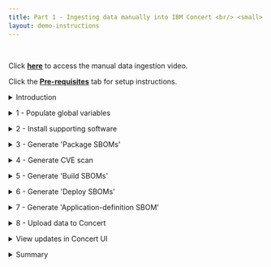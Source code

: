 ```yaml
---
title: Part 1 - Ingesting data manually into IBM Concert <br/> <small> <i> Tech Sales enablement </i> </small>
layout: demo-instructions
---
```


<span id="top"></span>

<br/> 

Click **<a href="https://ibm.seismic.com/app?ContentId=24a980e9-bc75-427d-b341-bce2db2e771f#/doccenter/f6bc8873-d580-4ee8-a903-c4e0d3a7eee9/doc/%252Fdd85c941b1-5f54-2314-ce72-b98c4c0974c2%252FdfOTRiYmU4NTQtNWY4NC03Y2QyLWZjYWUtOGIxYmFmZjkyZThk%252CPT0%253D%252CRWR1Y2F0aW9uL0xlYXJuaW5n%252Flf603ea720-a4ab-4913-a193-2cfef77d0f34/grid/" target="_blank" rel="noreferrer">here</a>** to access the manual data ingestion video.

Click the [**Pre-requisites**](pre-requisites) tab for setup instructions.

<details markdown="1">

<summary>Introduction</summary>

In this demo, we’ll show how to ingest data manually into IBM Concert. 

We will walk through the manual process to help understand the details of how Concert works and the different types of data and formats that Concert supports. 

For our demo, we’ll use the Quote of the Day (QotD) application, which consists of 10 microservices. The final result will showcase a populated Concert Arena view with all the underlying components of the application and the prioritized CVEs.

<br/>

</details>

<p/>

<details markdown="1">

<summary>1 - Populate global variables</summary>

We begin by opening the concert-pm-utils repo code we downloaded in the pre-requisites section and open the **global_environment_variables** file. This file contains all the details of the demo QotD application and its environment.

In a real world PoV, customers will always use a pipeline to ingest data. These variables would be populated automatically from the pipeline.

For this demo, we will need to provide all the data in the global variables file. These variables will be used throughout the demo by the Concert toolkit to generate files for Concert.

<inline-notification text="This demo uses Concert Toolkit V1.0.1."></inline-notification>
<inline-notification text="Line numbers will vary as helper scripts get updated."></inline-notification>

<br/>

### Action 1.1: Review and update global variables in the table below.

"For faster implementation during the demo, we have pre-populated the demo repo with most of the variables below. Each variable is explained in detail below for improved understanding.

<div class="table_component" role="region" tabindex="0">
<table>
    <thead>
        <tr>
            <th>
                <div>
                    <div>Environment variable</div>
                </div>
            </th>
            <th>Description and code snippet</th>
        </tr>
    </thead>
    <tbody>
        <tr>
            <td><strong>Platform architecture</strong><br></td>
            <td>
                <div>
                    <div>Define the architecture of your machine: MacOS, Linux, or Windows. <br/> <img src="images/1-1.png" width="825" /></div>
                </div>
            </td>
        </tr>
        <tr>
            <td><strong>Containerization platform</strong><br></td>
            <td>
                <div>
                    <div>Choose between Docker and Podman for building the container images in the demo (Docker is preferred).<br/> <img src="images/1-2.png" width="725" /></div>
                </div>
            </td>
        </tr>
        <tr>
            <td><strong>Demo app name</strong><br></td>
            <td>
                <div>
                    <div>Name of the demo application <br/> <img src="images/1-3.png" width="250" /></div>
                </div>
            </td>
        </tr>
        <tr>
            <td><strong>Demo app criticality</strong><br></td>
            <td>
                <div>
                    <div>Define how critical this application is to the business (1 = low and 5 = high) <br/> <img src="images/1-4.png" width="250" /></div>
                </div>
            </td>
        </tr>
        <tr>
            <td><strong>Demo app repository URL</strong><br></td>
            <td>
                <div>
                    <div>Enter a link to the source code repositories for every microservice in the application. Typically there is one repository per microservice. <br/> <img src="images/1-5.png" width="525" /></div>
                </div>
            </td>
        </tr>
        <tr>
            <td><strong>Demo app version</strong><br></td>
            <td>
                <div>
                    <div>Enter a version for the application. Latest is an accepted term.<br/> <img src="images/1-6.png" width="225" /></div>
                </div>
            </td>
        </tr>
        <tr>
            <td><strong>Demo app component</strong><br></td>
            <td>
                <div>
                    <div>Enter the name of each microservice, ensuring the order is consistent with above variables.<br/> <img src="images/1-7.png" width="375" /></div>
                </div>
            </td>
        </tr>
        <tr>
            <td><strong>Demo app repo name</strong><br></td>
            <td>
                <div>
                    <div>Enter the name of each microservice code repository, ensuring the order is consistent with above variables. <br/> <img src="images/1-8.png" width="375" /></div>
                </div>
            </td>
        </tr>
        <tr>
            <td><strong>Demo app source code repo URL</strong><br></td>
            <td>
                <div>
                    <div>Enter the URL of the source code repository for each microservice, ensuring the order is consistent with above variables. <br/> <img src="images/1-9.png" width="925" /></div>
                </div>
            </td>
        </tr>
        <tr>
            <td><strong>Demo app image URL</strong><br></td>
            <td>
                <div>
                    <div>Enter the name of the docker image for each microservice, ensuring the order is consistent with above variables.<br/> <img src="images/1-10.png" width="550" /><br/><br/> Note: All images for this demo have been pre-built and are ready to be pulled for use in the helper scripts.</div>
                </div>
            </td>
        </tr>
        <tr>
            <td><strong>Demo app image tag</strong><br></td>
            <td>
                <div>
                    <div>Enter the name of the tag for each docker image, ensuring the order is consistent with above variables. Latest is an accepted term.<br/> <img src="images/1-11.png" width="350" /></div>
                </div>
            </td>
        </tr>
        <tr>
            <td><strong>Demo app repository branch</strong><br></td>
            <td>
                <div>
                    <div>Enter the name of the repo branch for each microservice, ensuring the order is consistent with above variables. <br/> <img src="images/1-12.png" width="350" /></div>
                </div>
            </td>
        </tr>
        <tr>
            <td><strong>Demo app access points</strong><br></td>
            <td>
                <div>
                    <div>Enter the access points for each microservice, ensuring the order is consistent with above variables. <br/><br/> The access points are listed in an array of the following format:<br/> [ microservice_name | environemnt_name | access_point_name | access_point_url | visibility] <img src="images/1-13.png" width="1200" /></div>
                </div>
            </td>
        </tr>
        <tr>
            <td>
                <p><strong>Build number</strong><br><br><strong>Inventroy build number</strong><br><br><strong>Concert URN prefix</strong></p>
            </td>
            <td>
                <div>
                    <div>Enter build numbers and the Concert URN prefix. In the absence of a pipeline, these values need to be provided manually. <br/> <img src="images/1-14.png" width="325" /></div>
                </div>
            </td>
        </tr>
        <tr>
            <td>
                <p><strong>Kubernetes platform</strong><br><br><strong>Environment platform</strong><br><br><strong>Cluster ID</strong><br><br><strong>Cluster region</strong><br><br><strong>Cluster name</strong><br><br><strong>Cluster namespace</strong><br><br><strong>Kubernetes platform type</strong><br><br><strong>Kubernetes platform name</strong><br><br><strong>Cluster environment platform</strong></p>
            </td>
            <td>
                <div>
                    <div>Enter the deployment information for the application.<br/> <img src="images/1-15.png" width="375" /></div>
                </div>
            </td>
        </tr>
        <tr>
            <td>
                <p><strong>Business name</strong><br><br><strong>Business unit name</strong><br><br><strong>Contact email</strong><br><br><strong>Contact phone</strong></p>
            </td>
            <td>
                <div>
                    <div>Enter SBOM owner and contact details. <br/> <img src="images/1-16.png" width="275" /></div>
                </div>
            </td>
        </tr>
        <tr>
            <td>
                <p><strong>Concert ingestion endpoint</strong><br><br><strong>Concert ingestion instance ID</strong><br><br><strong>Concert ingestion token</strong><br><br><strong>Concert ingestion user</strong><br><br><strong>Concert ingestion password</strong></p>
            </td>
            <td>
                <div>
                    <div>Enter information for a specific Concert instance.<br/> <img src="images/1-17.png" width="500" /><br/><br/>If a Concert token is not available, the Concert username & password can also be used to upload data using the API.<br/> <img src="images/1-18.png" width="500" /></div>
                </div>
            </td>
        </tr>
    </tbody>
</table>
<div style="margin-top:8px">Made with <a href="https://www.htmltables.io/" target="_blank">HTML Tables</a></div>
</div>

<!-- <Show source code for install script> -->

**[Go to top](#top)**

<br/><br/>

</details>

<p/>

<details markdown="1">

<summary>2 - Install supporting software</summary>

The install_supporting_software.sh shell script will install the IBM Concert toolkit, Grype, Docker and other software needed for this demo.

### Action 2.1: Execute the code below in a terminal.

<code class="code-block"> ./install_supporting_software.sh </code>

The shell script will install the following: <br/>

| **Software** | **Description** |
| :--- | :--- |
| **IBM Concert toolkit** | Framework required to generate SBOMs and interact with IBM Concert APIs |
| **grype** | Vulnerability scanner for container images and filesystems |
| **Syft** | Tool for generating SBOMs from container images and filesystems |
| **cdxgen** | Tool required to generate CycloneDX SBOMs for various programming languages |
| **Python3** and **pip3** | Essential for running Python scripts and managing Python packages |
| **Homebrew** | Package manager for macOS that simplifies the installation, updating and management of software and libraries |
| **Node.js** | Required to enable the execution of JavaScript code server-side and the development of scalable network applications |
| **nvm** | Enable you to manage multiple versions of Node.js, making it easy to switch between different versions for various projects and development environments |
| **rpm** | Needed for installing certain packages like Syft |
| **Gradle** | Open-source build automation tool that streamlines the building, testing and deployment of software projects with its flexible and powerful capabilities |
| **jq** | Lightweight and flexible command-line JSON processor, essential for parsing, manipulating and transforming JSON data |
| **Bazel** | Powerful build and test tool that automates the process of compiling and testing large codebases efficiently |
| **GitHub CLI** | Tool for managing GitHub repositories from the command line |
| **Docker** | Platform for running and deploying containers and applications |

<img src="images/2-1.png" width="600" />

### Set up system paths

1. Update the system path and configure Git. Homebrew usually adds itself to the PATH automatically. However, if it doesn’t, you can add it manually: <br/><br/> <code class="code-block"> nano ~/.zshrc  # For zsh <br/> # or <br/> nano ~/.bash_profile  # For bash </code>

2. For users running macOS versions prior to Big Sur, you can set the Homebrew installation directory with the following command. Please add this line to your .zshrc or .bash_profile: <br/><br/> <code class="code-block"> export PATH="/usr/local/bin:/usr/local/sbin:$PATH" </code>

3. For users running macOS macOS versions Big Sur and later, the Homebrew installation directory is /opt/homebrew: <br/><br/> <code class="code-block"> export PATH="/opt/homebrew/bin:/opt/homebrew/sbin:$PATH" </code>

4. Homebrew usually handles this automatically, but to ensure Gradle is included in your PATH. For users running macOS versions prior to Big Sur, this can be done by adding the command below to your .zshrc or .bash_profile: <br/><br/> <code class="code-block"> export PATH="/usr/local/opt/gradle/bin:$PATH" </code>

5. For users running macOS versions Big Sur and later, use the command below: <br/><br/> <code class="code-block"> export PATH="/opt/homebrew/opt/gradle/bin:$PATH" </code>

6. Homebrew usually handles this automatically, but to ensure Bazel is included in your PATH. For users running macOS versions prior to Big Sur, this can be done by adding the command below to your .zshrc or .bash_profile: <br/><br/> <code class="code-block"> export PATH="/usr/local/bin:$PATH" </code>

7. For users running macOS versions Big Sur and later, use the command below: <br/><br/> <code class="code-block"> export PATH="/opt/homebrew/bin:$PATH" </code>

8. Apply changes: <br/><br/> <code class="code-block"> source ~/.zshrc  # For zsh <br/> # or <br/> source ~/.bash_profile  # For bash </code>

9. Configure Git: <br/><br/> <code class="code-block"> git config --global user.name "Your Name" <br/> git config --global user.email "your.email@ibm.com" </code>

**[Go to top](#top)**

<br/><br/>

</details>

<p/>

<details markdown="1">

<summary>3 - Generate 'Package SBOMs'</summary>

This slide shows the two variations of SBOMs that IBM Concert ingests.
<br/> <img src="images/sboms.jpeg" width="600" />

**Industry-standard CycloneDX SBOMs:** Concert ingests the industry standard CycloneDX SBOM in JSON fromat generated by tools like CycloneDX, Syft and cdxgen. These SBOMs are called Package SBOMs.

**Concert-defined SBOMs:** Concert also ingests custom SBOMs. These SBOMs are extenstions of the CycloneDX format and are specific for Concert. These SBOMs are called ‘Concert-defined’ SBOMs and are also in JSON format.

The first SBOM file generated by the helper scripts is the Package SBOMs. Concert ingests two types of package SBOMs, one that scans the the source code and the second that scans the images. These SBOMs provide an inventory of what’s in the software packages used by the code and images of the microservice. 

We will use the IBM Concert Toolkit (v1.0.1) to generate both types of package SBOMs.

The code scan command in the Concert toolkit uses **cdxgen** to analyze the codebase, identifying all software packages and dependencies.

<img src="images/3-1.png" width="900" />

The image scan command in the toolkit uses an open source tool called **Syft** to analyze the packages and operating system details in the containerized image.

<img src="images/3-2.png" width="600" />

### Action 3.1: Execute the ./generate_package_sbom.sh shell script.

<code class="code-block"> ./generate_package_sbom.sh </code>

The output of this command will be an image-scan SBOM and a code-scan SBOM file for each microservice. In both cases, the toolkit generates a JSON file in standard CycloneDX format.

<!-- <show generated package SBOM files on the computer> -->

**[Go to top](#top)**

<br/><br/>

</details>

<p/>

<details markdown="1">

<summary>4 - Generate CVE scan</summary>

In our demo we use an open source tool called **Grype** to conduct a vulnerability scan by analyzing container images. However, customers can use any image scanning tool like Prisma Cloud's Twistlock or Aqua Security's Trivvy.

<img src="images/4-1.png" width="900" />

<inline-notification text="The Concert toolkit does not contain any commands for generating CVE scan files."></inline-notification>

### Action 4.1: Execute the generate_cve_csv_file.sh shell script.

<code class="code-block"> ./generate_cve_csv_file.sh </code>

The output of this command will be a CVE file in CSV format for each microservice image in the application.

<inline-notification text="Concert accepts CSV files in a specific column format. Use the provided template to ensure the output file is generated with the correct CSV headers."></inline-notification>

The CSV column format that Concert ingests must be in the following order:<br/><br/>
<code class="code-block"> CVE | Image | Package | Package Version | Package Path | Severity |Score | hasFix | Fixed Version | Description | Tag | Digest</code> 

The <a href="https://github.ibm.com/ibm-concert-platinum-demos/concert-pm-utils/blob/main/macos/templates/grype-cve.tmpl" target="_blank" rel="noreferrer">Concert CSV template</a> is provided with the helper scripts for this demo.

<!-- <show CVE scans generated on the computer> -->

One CSV scan file should be generated for every microservice image in our QotD application.

<img src="images/4-2.png" width="1000" />

**[Go to top](#top)**

<br/><br/>

</details>

<p/>

<details markdown="1">

<summary>5 - Generate 'Build SBOMs'</summary>

The three concert-defined SBOMs are called: Build, Deploy, and Application Definition. Let’s start with the Build SBOM.

We will use the toolkit to generate the build SBOM file, which is a detailed inventory that includes information about the libraries, frameworks, tools, and other dependencies that were used to build the software application.
<br/> <img src="images/5-1.png" width="500" />

<!-- <show script where build-sbom command is called> -->

### Action 5.1: Execute the generate_build_sbom.sh shell script. 

<code class="code-block"> ./generate_build_sbom.sh </code>

For each microservice image of the target application, a Build SBOM will be generated in the ./toolkit-data directory.

<!-- <show files in toolkit data directory> -->

<!-- <open one build sbom> -->

For each individual microservice, a Build SBOM provides an inventory of: <br/>
1. Associated images and their versions <br/> <img src="images/5-2.png" width="900" /> <br/><br/>
2. Repositories and their branches <br/> <img src="images/5-3.png" width="600" />

**[Go to top](#top)**

<br/><br/>

</details>

<p/>

<details markdown="1">

<summary>6 - Generate 'Deploy SBOMs'</summary>

The deploy SBOM focuses on the software as it is actually deployed in a specific environment, including any environment-specific configurations such as public and private access points.<br/> We will use the toolkit to generate the deploy SBOM file.

<img src="images/6-1.png" width="500" />

### Action 6.1: Execute the generate_deploy_sbom.sh shell script.

<code class="code-block"> ./generate_deploy_sbom.sh </code>

For each pair of microservice and environment defined for the target application, a deploy SBOM will be generated in the ./toolkit-data directory. 

<!-- <show toolkit-data directory where SBOMs are generated (14)> --> 

For each combination of microservice and environment, a Deploy SBOM provides an inventory of: <br/> 
1. Access points <br/> <img src="images/6-2.png" width="650" /> <br/><br/>
2. External dependencies <br/> <img src="images/6-3.png" width="450" />

**[Go to top](#top)**

<br/><br/>

</details>

<p/>

<details markdown="1">

<summary>7 - Generate 'Application-definition SBOM'</summary>

The last SBOM to be generated is the Application definition SBOM. This SBOM is where the application criticality is defined. <br/>The application criticality plays a significant role in Concert’s calculation of risk prioritization and recommendations.

<!-- <show script where app-definition command is called> -->

### Action 7.1: Execute the generate_app_def.sh shell script. 

<code class="code-block"> ./generate_app_def.sh </code>

The Application-definition SBOM is defined at the application level instead of the microservice level. This enables Concert to have an application-centric view and only one Application-definition SBOM is required for each application, regardless of how many microservices it has.

An Application-definition SBOM will be generated in the ./toolkit-data directory. 
<br/> <img src="images/7-1.png" width="500" />

<!-- <show toolkit-data directory where Application Definition SBOM is generated (1)> -->

An Application-definition SBOM defines the boundaries of an application, including the following underlying elements: <br/> 
1. Microservices <br/> <img src="images/7-2.png" width="650" /> <br/><br/> 
2. Repositories <br/> <img src="images/7-3.png" width="650" /> <br/><br/> 
3. Images <br/> <img src="images/7-4.png" width="650" /> <br/><br/>
4. Environments <br/> <img src="images/7-5.png" width="300" /> <br/><br/> 
5. Access points and their exposure levels <br/> <img src="images/7-6.png" width="500" /> <br/><br/> 
6. Application criticality <br/> <img src="images/7-7.png" width="350" />

**[Go to top](#top)**

<br/><br/>

</details>

<p/>

<details markdown="1">

<summary>8 - Upload data to Concert</summary>

Upload all the generated data into IBM Concert to make it accessible in the Concert UI.

### Action 8.1: Execute the upload_data_concert.sh shell script. 

<code class="code-block"> ./upload_data_concert.sh </code>

<!-- <show script with upload details> -->

This helper script automates the process, allowing multiple Concert-supported files to be uploaded at once, eliminating the need for manual uploads.

Alternatively, you can manually upload all relevant files from the ./toolkit-data directory to IBM Concert using the user interface, one by one.

<inline-notification text="Once all files are processed, they will be zipped and moved to the ./processed folder."></inline-notification>

<img src="images/8-1.png" width="800" />

**[Go to top](#top)**

<br/><br/>

</details>

<p/>

<details markdown="1">

<summary>View updates in Concert UI</summary>

Log in to Concert to view the uploaded data.
<br/> <img src="images/9-1.png" width="800" />
<br/> <img src="images/9-2.png" width="800" />

<!-- <show arena view> -->

<!-- <show dimensions view of vulnerability> -->

**[Go to top](#top)**

<br/><br/>

</details>

<p/>

<details markdown="1">

<summary>Summary</summary>

In this demo, we saw how to ingest data manually into IBM Concert. We learned about the five types of SBOMs and the CVE scan format that can be uploaded to Concert for visualization in the UI.

Click <a href="https://ibm.github.io/platinum-demos/tech-sales-enablement-learning-to-ingest-data-into-ibm-concert-pipeline/pre-requisites" target="_blank" rel="noreferrer">here</a> to continue to **Part 2 - Using a pipeline to automate data ingestion into IBM Concert**.

**[Go to top](#top)**

<br/><br/>

</details>